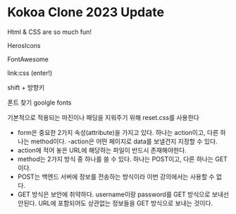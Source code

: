 # Kokoa Clone 2023 Update

Html & CSS are so much fun!

HerosIcons

FontAwesome

link:css (enter!)

shift + 방향키

폰트 찾기 goolgle fonts

기본적으로 적용되는 마진이나 패딩을 지워주기 위해 reset.css를 사용한다

- form은 중요한 2가지 속성(attribute)을 가지고 있다. 하나는 action이고, 다른 하나는 method이다.
  -action은 어떤 페이지로 data를 보낼건지 지정할 수 있다.
- action에 적어 놓은 URL에 해당하는 파일이 반드시 존재해야한다.
- method는 2가지 방식 중 하나를 쓸 수 있다. 하나는 POST이고, 다른 하나는 GET이다.
- POST는 백엔드 서버에 정보를 전송하는 방식이라 이번 강의에서는 사용할 수 없다.
- GET 방식은 보안에 취약하다. username이랑 password를 GET 방식으로 보내선 안된다. URL에 포함되어도 상관없는 정보들을 GET 방식으로 보내는 것이다.
